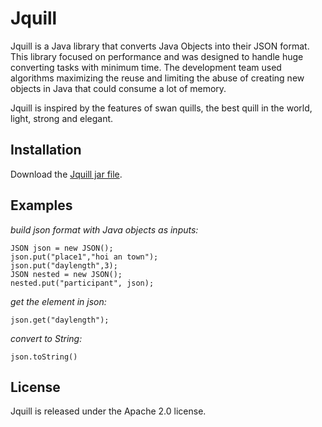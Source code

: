 # Jquill

Jquill is a Java library that converts Java Objects into their JSON format. This library focused on performance and was designed to handle huge converting tasks with minimum time. The development team used algorithms maximizing the reuse and limiting the abuse of creating new objects in Java that could consume a lot of memory.

Jquill is inspired by the features of swan quills, the best quill in the world, light, strong and elegant.

## Installation

Download the [Jquill jar file](https://drive.google.com/file/d/1xL_0PCIwQdb1DjLI_GRZ_lrVlvL3Vrv3/view?usp=drive_link).

## Examples

*build json format with Java objects as inputs:*

	JSON json = new JSON();
	json.put("place1","hoi an town");
	json.put("daylength",3);
	JSON nested = new JSON();
	nested.put("participant", json);

*get the element in json:*

    json.get("daylength");

*convert to String:*

    json.toString()

## License

Jquill is released under the Apache 2.0 license.
